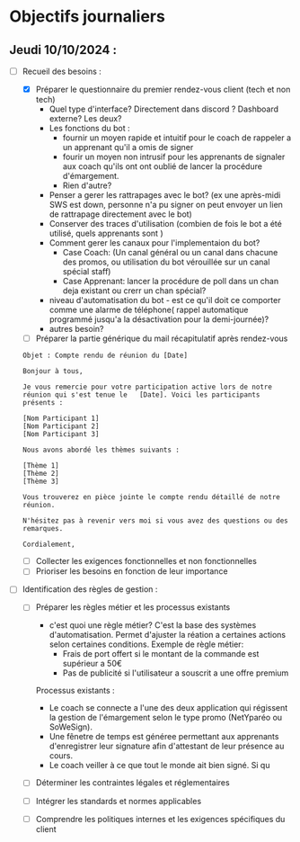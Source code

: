 # Objectifs journaliers

## Jeudi 10/10/2024 :


- [ ] Recueil des besoins :
    - [x] Préparer le questionnaire du premier rendez-vous client (tech et non tech)
        - Quel type d'interface? Directement dans discord ? Dashboard externe? Les deux?
        - Les fonctions du bot :
            - fournir un moyen rapide et intuitif pour le coach de rappeler a un apprenant qu'il a omis de signer
            - fourir un moyen non intrusif pour les apprenants de signaler aux coach qu'ils ont ont oublié de lancer la procédure d'émargement.
            - Rien d'autre?
        - Penser  a gerer les rattrapages avec le bot? (ex une après-midi SWS est down, personne n'a pu signer on peut envoyer un lien de rattrapage directement avec le bot)
        - Conserver des traces d'utilisation (combien de fois le bot a été utilisé, quels apprenants sont )
        - Comment gerer les canaux pour l'implementaion du bot? 
            - Case Coach: (Un canal général ou un canal dans chacune des promos, ou utilisation du bot vérouillée sur un canal spécial staff)
            - Case Apprenant: lancer la procédure de poll dans un chan deja existant ou crerr un chan spécial?
        - niveau d'automatisation du bot - est ce qu'il doit ce comporter comme une alarme de 
        téléphone( rappel automatique programmé jusqu'a la désactivation pour la demi-journée)?
        - autres besoin?
    - [ ] Préparer la partie générique du mail récapitulatif après rendez-vous
    ```
    Objet : Compte rendu de réunion du [Date]

    Bonjour à tous,

    Je vous remercie pour votre participation active lors de notre réunion qui s'est tenue le   [Date]. Voici les participants présents :

    [Nom Participant 1]
    [Nom Participant 2]
    [Nom Participant 3]

    Nous avons abordé les thèmes suivants :

    [Thème 1]
    [Thème 2]
    [Thème 3]

    Vous trouverez en pièce jointe le compte rendu détaillé de notre réunion.

    N'hésitez pas à revenir vers moi si vous avez des questions ou des remarques.

    Cordialement,
    ```
    
    - [ ] Collecter les exigences fonctionnelles et non fonctionnelles
    - [ ] Prioriser les besoins en fonction de leur importance
- [ ] Identification des règles de gestion :
    - [ ] Préparer les règles métier et les processus existants
        - c'est quoi une règle métier?
        C'est la base des systèmes d'automatisation. Permet d'ajuster la réation a certaines actions selon certaines conditions. Exemple de règle métier:
            - Frais de port offert si le montant de la commande est supérieur a 50€
            - Pas de publicité si l'utilisateur a souscrit a une offre premium
        
        Processus existants :
        - Le coach se connecte a l'une des deux application qui régissent la gestion de l'émargement selon le type promo (NetYparéo ou SoWeSign).
        - Une fênetre de temps est généree permettant aux apprenants d'enregistrer leur signature afin d'attestant de leur présence au cours.
        - Le coach veiller à ce que tout le monde ait bien signé. Si qu
    - [ ] Déterminer les contraintes légales et réglementaires
    - [ ] Intégrer les standards et normes applicables
    - [ ] Comprendre les politiques internes et les exigences spécifiques du client


